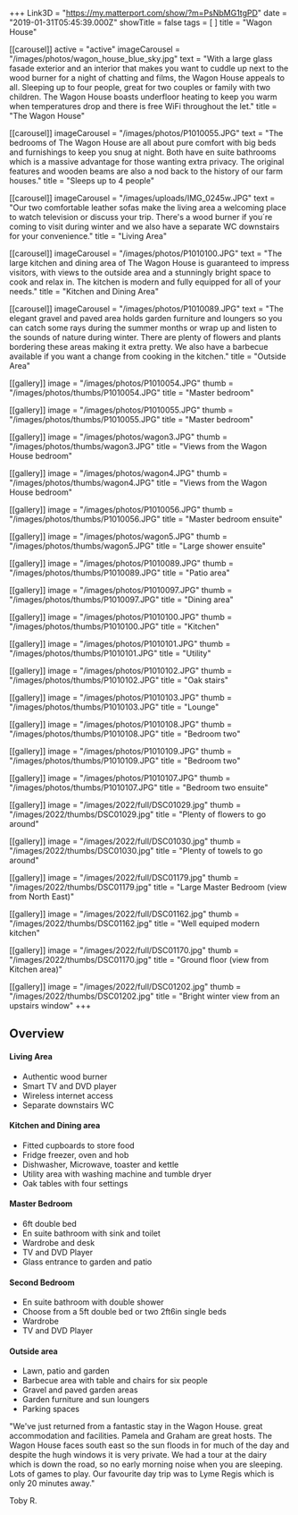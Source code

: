 +++
Link3D = "https://my.matterport.com/show/?m=PsNbMG1tgPD"
date = "2019-01-31T05:45:39.000Z"
showTitle = false
tags = [ ]
title = "Wagon House"

[[carousel]]
active = "active"
imageCarousel = "/images/photos/wagon_house_blue_sky.jpg"
text = "With a large glass fasade exterior and an interior that makes you want to cuddle up next to the wood burner for a night of chatting and films, the Wagon House appeals to all. Sleeping up to four people, great for two couples or family with two children. The Wagon House boasts underfloor heating to keep you warm when temperatures drop and there is free WiFi throughout the let."
title = "The Wagon House"

[[carousel]]
imageCarousel = "/images/photos/P1010055.JPG"
text = "The bedrooms of The Wagon House are all about pure comfort with big beds and furnishings to keep you snug at night. Both have en suite bathrooms which is a massive advantage for those wanting extra privacy. The original features and wooden beams are also a nod back to the history of our farm houses."
title = "Sleeps up to 4 people"

[[carousel]]
imageCarousel = "/images/uploads/IMG_0245w.JPG"
text = "Our two comfortable leather sofas make the living area a welcoming place to watch television or discuss your trip. There's a wood burner if you´re coming to visit during winter and we also have a separate WC downstairs for your convenience."
title = "Living Area"

[[carousel]]
imageCarousel = "/images/photos/P1010100.JPG"
text = "The large kitchen and dining area of The Wagon House is guaranteed to impress visitors, with views to the outside area and a stunningly bright space to cook and relax in. The kitchen is modern and fully equipped for all of your needs."
title = "Kitchen and Dining Area"

[[carousel]]
imageCarousel = "/images/photos/P1010089.JPG"
text = "The elegant gravel and paved area holds garden furniture and loungers so you can catch some rays during the summer months or wrap up and listen to the sounds of nature during winter. There are plenty of flowers and plants bordering these areas making it extra pretty. We also have a barbecue available if you want a change from cooking in the kitchen."
title = "Outside Area"

[[gallery]]
image = "/images/photos/P1010054.JPG"
thumb = "/images/photos/thumbs/P1010054.JPG"
title = "Master bedroom"

[[gallery]]
image = "/images/photos/P1010055.JPG"
thumb = "/images/photos/thumbs/P1010055.JPG"
title = "Master bedroom"

[[gallery]]
image = "/images/photos/wagon3.JPG"
thumb = "/images/photos/thumbs/wagon3.JPG"
title = "Views from the Wagon House bedroom"

[[gallery]]
image = "/images/photos/wagon4.JPG"
thumb = "/images/photos/thumbs/wagon4.JPG"
title = "Views from the Wagon House bedroom"

[[gallery]]
image = "/images/photos/P1010056.JPG"
thumb = "/images/photos/thumbs/P1010056.JPG"
title = "Master bedroom ensuite"

[[gallery]]
image = "/images/photos/wagon5.JPG"
thumb = "/images/photos/thumbs/wagon5.JPG"
title = "Large shower ensuite"

[[gallery]]
image = "/images/photos/P1010089.JPG"
thumb = "/images/photos/thumbs/P1010089.JPG"
title = "Patio area"

[[gallery]]
image = "/images/photos/P1010097.JPG"
thumb = "/images/photos/thumbs/P1010097.JPG"
title = "Dining area"

[[gallery]]
image = "/images/photos/P1010100.JPG"
thumb = "/images/photos/thumbs/P1010100.JPG"
title = "Kitchen"

[[gallery]]
image = "/images/photos/P1010101.JPG"
thumb = "/images/photos/thumbs/P1010101.JPG"
title = "Utility"

[[gallery]]
image = "/images/photos/P1010102.JPG"
thumb = "/images/photos/thumbs/P1010102.JPG"
title = "Oak stairs"

[[gallery]]
image = "/images/photos/P1010103.JPG"
thumb = "/images/photos/thumbs/P1010103.JPG"
title = "Lounge"

[[gallery]]
image = "/images/photos/P1010108.JPG"
thumb = "/images/photos/thumbs/P1010108.JPG"
title = "Bedroom two"

[[gallery]]
image = "/images/photos/P1010109.JPG"
thumb = "/images/photos/thumbs/P1010109.JPG"
title = "Bedroom two"

[[gallery]]
image = "/images/photos/P1010107.JPG"
thumb = "/images/photos/thumbs/P1010107.JPG"
title = "Bedroom two ensuite"

[[gallery]]
image = "/images/2022/full/DSC01029.jpg"
thumb = "/images/2022/thumbs/DSC01029.jpg"
title = "Plenty of flowers to go around"

[[gallery]]
image = "/images/2022/full/DSC01030.jpg"
thumb = "/images/2022/thumbs/DSC01030.jpg"
title = "Plenty of towels to go around"

[[gallery]]
image = "/images/2022/full/DSC01179.jpg"
thumb = "/images/2022/thumbs/DSC01179.jpg"
title = "Large Master Bedroom (view from North East)"

[[gallery]]
image = "/images/2022/full/DSC01162.jpg"
thumb = "/images/2022/thumbs/DSC01162.jpg"
title = "Well equiped modern kitchen"

[[gallery]]
image = "/images/2022/full/DSC01170.jpg"
thumb = "/images/2022/thumbs/DSC01170.jpg"
title = "Ground floor (view from Kitchen area)"

[[gallery]]
image = "/images/2022/full/DSC01202.jpg"
thumb = "/images/2022/thumbs/DSC01202.jpg"
title = "Bright winter view from an upstairs window"
+++

## Overview

#### Living Area

* Authentic wood burner
* Smart TV and DVD player
* Wireless internet access
* Separate downstairs WC

#### Kitchen and Dining area

* Fitted cupboards to store food
* Fridge freezer, oven and hob
* Dishwasher, Microwave, toaster and kettle
* Utility area with washing machine and tumble dryer
* Oak tables with four settings

#### Master Bedroom

* 6ft double bed
* En suite bathroom with sink and toilet
* Wardrobe and desk
* TV and DVD Player
* Glass entrance to garden and patio

#### Second Bedroom

* En suite bathroom with double shower
* Choose from a 5ft double bed or two 2ft6in single beds
* Wardrobe
* TV and DVD Player

#### Outside area

* Lawn, patio and garden
* Barbecue area with table and chairs for six people
* Gravel and paved garden areas
* Garden furniture and sun loungers
* Parking spaces

"We've just returned from a fantastic stay in the Wagon House. great accommodation and facilities. Pamela and Graham are great hosts. The Wagon House faces south east so the sun floods in for much of the day and despite the hugh windows it is very private.  We had a tour at the dairy which is down the road, so no early morning noise when you are sleeping. Lots of games to play. Our favourite day trip was to Lyme Regis which is only 20 minutes away."

Toby R.
